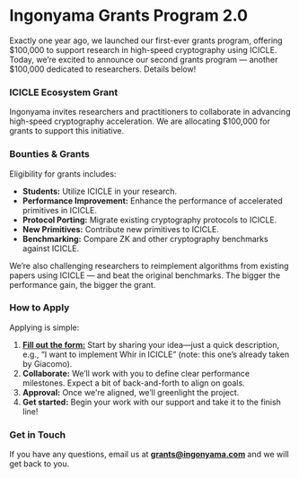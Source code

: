 # Ingonyama Grants Program 2.0

Exactly one year ago, we launched our first-ever grants program, offering \$100,000 to support research in high-speed cryptography using ICICLE. Today, we’re excited to announce our second grants program — another \$100,000 dedicated to researchers. Details below!

### ICICLE Ecosystem Grant

Ingonyama invites researchers and practitioners to collaborate in advancing high-speed cryptography acceleration. We are allocating \$100,000 for grants to support this initiative.

### Bounties & Grants
Eligibility for grants includes:

- **Students:** Utilize ICICLE in your research.
- **Performance Improvement:** Enhance the performance of accelerated primitives in ICICLE.
- **Protocol Porting:** Migrate existing cryptography protocols to ICICLE.
- **New Primitives:** Contribute new primitives to ICICLE.
- **Benchmarking:** Compare ZK and other cryptography benchmarks against ICICLE.

We’re also challenging researchers to reimplement algorithms from existing papers using ICICLE — and beat the original benchmarks. The bigger the performance gain, the bigger the grant.

### How to Apply

Applying is simple:

1. [**Fill out the form:**](https://forms.monday.com/forms/d0ed9699146d61e3b5a649b56ba2c663?r=use1) Start by sharing your idea—just a quick description, e.g., “I want to implement Whir in ICICLE” (note: this one’s already taken by Giacomo).
2. **Collaborate:** We’ll work with you to define clear performance milestones. Expect a bit of back-and-forth to align on goals.
3. **Approval:** Once we're aligned, we’ll greenlight the project.
4. **Get started:** Begin your work with our support and take it to the finish line!

### Get in Touch

If you have any questions, email us at **grants@ingonyama.com** and we will get back to you.

